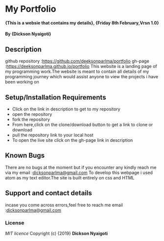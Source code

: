 # My Portfolio
#### {This is a websie that contains my details}, {Friday 8th February,Vrsn 1.0}
#### By **{Dickson Nyaigoti}**
## Description
github repository :https://github.com/deeksonparlma/portfolio
gh-page :https://deeksonparlma.github.io/portfolio
This website is a landing page of my programming work.The website is meant to contain all details of my programming journey which would assist anyone to view the projects i have been working on 
## Setup/Installation Requirements
* Click on the link in description to get to my repository
* open the repository
* fork the repository
* From here,click on the clone/download button to get a link to clone or download
* pull the repository link to your local host
* To open the live site click on the gh-page link in description
## Known Bugs
There are no bugs at the moment but if you encounter any kindly reach me via my email :dicksonparlma@gmail.com 
 To develop this webpage i used atom as my text editor.The site is built entirely on css and HTML 
## Support and contact details
 incase you come across errors,feel free to reach me
email :dicksonparlma@gmail.com
### License
*MIT licence*
Copyright (c) {2019} **Dickson Nyaigoti**
